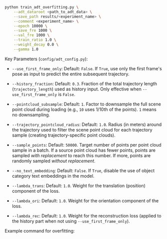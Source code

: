 ```bash
python train_adt_overfitting.py \
    --adt_dataroot <path_to_adt_data> \
    --save_path results/<experiment_name> \
    --comment <experiment_name> \
    --epoch 10000 \
    --save_fre 1000 \
    --val_fre 1000 \
    --train_ratio 1.0 \
    --weight_decay 0.0 \
    --gamma 1.0 
```
Key Parameters (`config/adt_config.py`):

*   `--use_first_frame_only`: Default: `False`. If `True`, use only the first frame's pose as input to predict the entire subsequent trajectory.

*   `--history_fraction`: Default: `0.3`. Fraction of the total trajectory length (`trajectory_length`) used as history input. Only effective when `--use_first_frame_only` is `False`.

*   `--pointcloud_subsample`: Default: `1`. Factor to downsample the full scene point cloud during loading (e.g., `10` uses 1/10th of the points). `1` means no downsampling.

*   `--trajectory_pointcloud_radius`: Default: `1.0`. Radius (in meters) around the trajectory used to filter the scene point cloud for each trajectory sample (creating trajectory-specific point clouds).

*   `--sample_points`: Default: `50000`. Target number of points per point cloud sample in a batch. If a source point cloud has fewer points, points are sampled *with replacement* to reach this number. If more, points are randomly sampled *without replacement*.

*   `--no_text_embedding`: Default: `False`. If `True`, disable the use of object category text embeddings in the model.

*   `--lambda_trans`: Default: `1.0`. Weight for the translation (position) component of the loss.

*   `--lambda_ori`: Default: `1.0`. Weight for the orientation component of the loss.

*   `--lambda_rec`: Default: `1.0`. Weight for the reconstruction loss (applied to the history part when not using `--use_first_frame_only`).

Example command for overfitting:

